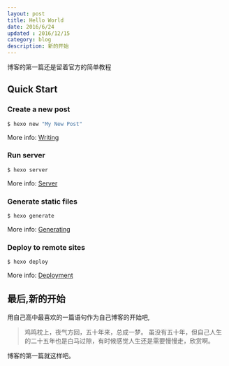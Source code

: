 ```yaml
---
layout: post
title: Hello World
date: 2016/6/24
updated : 2016/12/15
category: blog
description: 新的开始
---
```

博客的第一篇还是留着官方的简单教程
## Quick Start

### Create a new post

``` bash
$ hexo new "My New Post"
```

More info: [Writing](https://hexo.io/docs/writing.html)

### Run server

``` bash
$ hexo server
```

More info: [Server](https://hexo.io/docs/server.html)

### Generate static files

``` bash
$ hexo generate
```

More info: [Generating](https://hexo.io/docs/generating.html)

### Deploy to remote sites

``` bash
$ hexo deploy
```

More info: [Deployment](https://hexo.io/docs/deployment.html)

## 最后,新的开始
用自己高中最喜欢的一篇语句作为自己博客的开始吧, 
> 鸡鸣枕上，夜气方回，五十年来，总成一梦。
虽没有五十年，但自己人生的二十五年也是白马过隙，有时候感觉人生还是需要慢慢走，欣赏啊。

博客的第一篇就这样吧。
